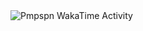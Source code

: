 <img src="https://github.com/Pmpspn/Pmpspn/blob/main/images/stat.svg" alt="Pmpspn WakaTime Activity"/>
